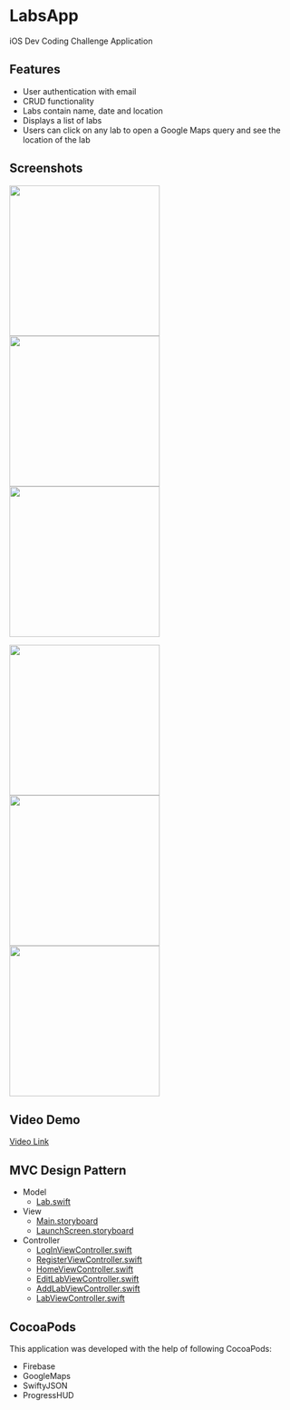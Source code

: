 # LabsApp
iOS Dev Coding Challenge Application


## Features
   - User authentication with email
   - CRUD functionality
   - Labs contain name, date and location
   - Displays a list of labs
   - Users can click on any lab to open a Google Maps query and see the location of the lab


## Screenshots
<img src="https://github.com/adbht/LabsApp/blob/master/Labs/Screenshots/logIn.png" width="265"/> <img src="https://github.com/adbht/LabsApp/blob/master/Labs/Screenshots/register.png" width="265"/> <img src="https://github.com/adbht/LabsApp/blob/master/Labs/Screenshots/home.png" width="265"/> 


<img src="https://github.com/adbht/LabsApp/blob/master/Labs/Screenshots/addLab.png" width="265"/> <img src="https://github.com/adbht/LabsApp/blob/master/Labs/Screenshots/editLab.png" width="265"/> <img src="https://github.com/adbht/LabsApp/blob/master/Labs/Screenshots/map.png" width="265"/> 


## Video Demo
[Video Link](https://github.com/adbht/LabsApp/blob/master/Labs/Video%20Demo/Aditya_Bhatia_Ios_Developer_Video.mp4)

   
## MVC Design Pattern
   - Model
     - [Lab.swift](https://github.com/adbht/LabsApp/blob/master/Labs/Labs/Model/Lab.swift)
   - View
     - [Main.storyboard](https://github.com/adbht/LabsApp/blob/master/Labs/Labs/View/Base.lproj/Main.storyboard)
     - [LaunchScreen.storyboard](https://github.com/adbht/LabsApp/blob/master/Labs/Labs/View/Base.lproj/LaunchScreen.storyboard)
   - Controller
     - [LogInViewController.swift](https://github.com/adbht/LabsApp/blob/master/Labs/Labs/Controller/LogInViewController.swift)
     - [RegisterViewController.swift](https://github.com/adbht/LabsApp/blob/master/Labs/Labs/Controller/RegisterViewController.swift)
     - [HomeViewController.swift](https://github.com/adbht/LabsApp/blob/master/Labs/Labs/Controller/HomeViewController.swift)
     - [EditLabViewController.swift](https://github.com/adbht/LabsApp/blob/master/Labs/Labs/Controller/EditLabViewController.swift)
     - [AddLabViewController.swift](https://github.com/adbht/LabsApp/blob/master/Labs/Labs/Controller/AddLabViewController.swift)
     - [LabViewController.swift](https://github.com/adbht/LabsApp/blob/master/Labs/Labs/Controller/LabViewController.swift)
     
     
## CocoaPods
This application was developed with the help of following CocoaPods: 
   - Firebase
   - GoogleMaps
   - SwiftyJSON
   - ProgressHUD
